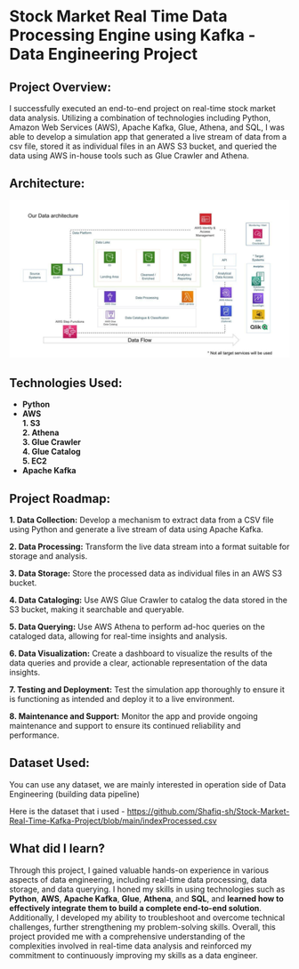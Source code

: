 # Stock Market Real Time Data Processing Engine using Kafka - Data Engineering Project

## Project Overview:   
 I successfully executed an end-to-end project on real-time stock market data analysis. Utilizing a combination of technologies including Python, Amazon Web Services (AWS), Apache Kafka, Glue, Athena, and SQL, I was able to develop a simulation app that generated a live stream of data from a csv file, stored it as individual files in an AWS S3 bucket, and queried the data using AWS in-house tools such as Glue Crawler and Athena.

## Architecture:  
<img src="Architecture.jpeg">

## Technologies Used:  
* **Python**  
* **AWS**  
**1. S3**  
**2. Athena**  
**3. Glue Crawler**  
**4. Glue Catalog**  
**5. EC2**  
* **Apache Kafka** 

## Project Roadmap:  
  
**1. Data Collection:** Develop a mechanism to extract data from a CSV file using Python and generate a live stream of data using Apache Kafka.  
  
**2. Data Processing:** Transform the live data stream into a format suitable for storage and analysis.  
  
**3. Data Storage:** Store the processed data as individual files in an AWS S3 bucket.  
  
**4. Data Cataloging:** Use AWS Glue Crawler to catalog the data stored in the S3 bucket, making it searchable and queryable.  
  
**5. Data Querying:** Use AWS Athena to perform ad-hoc queries on the cataloged data, allowing for real-time insights and analysis.  
  
**6. Data Visualization:** Create a dashboard to visualize the results of the data queries and provide a clear, actionable representation of the data insights.  
  
**7. Testing and Deployment:** Test the simulation app thoroughly to ensure it is functioning as intended and deploy it to a live environment.  
  
**8. Maintenance and Support:** Monitor the app and provide ongoing maintenance and support to ensure its continued reliability and performance.  
  
  
## Dataset Used:
You can use any dataset, we are mainly interested in operation side of Data Engineering (building data pipeline) 

Here is the dataset that i used - https://github.com/Shafiq-sh/Stock-Market-Real-Time-Kafka-Project/blob/main/indexProcessed.csv

## What did I learn?

Through this project, I gained valuable hands-on experience in various aspects of data engineering, including real-time data processing, data storage, and data querying. I honed my skills in using technologies such as **Python**, **AWS**, **Apache Kafka**, **Glue**, **Athena**, and **SQL**, and **learned how to effectively integrate them to build a complete end-to-end solution**. Additionally, I developed my ability to troubleshoot and overcome technical challenges, further strengthening my problem-solving skills. Overall, this project provided me with a comprehensive understanding of the complexities involved in real-time data analysis and reinforced my commitment to continuously improving my skills as a data engineer.







